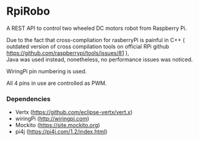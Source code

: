 # RpiRobo

A REST API to control two wheeled DC motors robot from Raspberry Pi.  


Due to the fact that cross-compliation for rasberryPi is painful in C++ ( outdated version of cross compilation tools on official RPi github https://github.com/raspberrypi/tools/issues/81 ),   
Java was used instead, nonetheless, no performance issues was noticed.

WiringPi pin numbering is used.

All 4 pins in use are controlled as PWM.

### Dependencies

* Vertx (https://github.com/eclipse-vertx/vert.x)
* wiringPi (http://wiringpi.com)
* Mockito (https://site.mockito.org)
* pi4j (https://pi4j.com/1.2/index.html)

